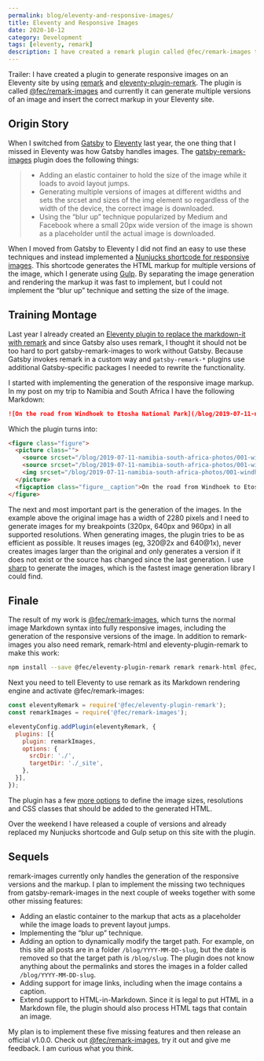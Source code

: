 ```yaml
---
permalink: blog/eleventy-and-responsive-images/
title: Eleventy and Responsive Images
date: 2020-10-12
category: Development
tags: [eleventy, remark]
description: I have created a remark plugin called @fec/remark-images that can be used with Eleventy to automatically generate responsive images.
---
```

Trailer: I have created a plugin to generate responsive images on an Eleventy site by using [remark](https://remark.js.org) and [eleventy-plugin-remark](https://github.com/florianeckerstorfer/eleventy-plugin-remark). The plugin is called [@fec/remark-images](#) and currently it can generate multiple versions of an image and insert the correct markup in your Eleventy site.

## Origin Story

When I switched from [Gatsby](https://www.gatsbyjs.com) to [Eleventy](https://www.11ty.dev) last year, the one thing that I missed in Eleventy was how Gatsby handles images. The [gatsby-remark-images](https://www.gatsbyjs.com/plugins/gatsby-remark-images/) plugin does the following things:

> - Adding an elastic container to hold the size of the image while it loads to avoid layout jumps.
> - Generating multiple versions of images at different widths and sets the srcset and sizes of the img element so regardless of the width of the device, the correct image is downloaded.
> - Using the “blur up” technique popularized by Medium and Facebook where a small 20px wide version of the image is shown as a placeholder until the actual image is downloaded.

When I moved from Gatsby to Eleventy I did not find an easy to use these techniques and instead implemented a [Nunjucks shortcode for responsive images](https://github.com/florianeckerstorfer/florian.ec/blob/3a2e714e2c7b8ecc8e942953ab63beb7e640812d/src/shortcodes/responsiveImg.js). This shortcode generates the HTML markup for multiple versions of the image, which I generate using [Gulp](https://github.com/florianeckerstorfer/florian.ec/blob/685d2dd498008e2ad502a71d27287a0081d666ce/gulpfile.js). By separating the image generation and rendering the markup it was fast to implement, but I could not implement the “blur up” technique and setting the size of the image.

## Training Montage

Last year I already created an [Eleventy plugin to replace the markdown-it with remark](https://github.com/florianeckerstorfer/eleventy-plugin-remark) and since Gatsby also uses remark, I thought it should not be too hard to port gatsby-remark-images to work without Gatsby. Because Gatsby invokes remark in a custom way and `gatsby-remark-*` plugins use additional Gatsby-specific packages I needed to rewrite the functionality.

I started with implementing the generation of the responsive image markup. In my post on my trip to Namibia and South Africa I have the following Markdown:

```md
![On the road from Windhoek to Etosha National Park](/blog/2019-07-11-namibia-south-africa-photos/001-windhoek-etosha.jpg "On the road from Windhoek to Etosha National Park.")
```

Which the plugin turns into:

```html
<figure class="figure">
  <picture class="">
    <source srcset="/blog/2019-07-11-namibia-south-africa-photos/001-windhoek-etosha-960.jpg, /blog/2019-07-11-namibia-south-africa-photos/001-windhoek-etosha-1920.jpg 2x" media="(min-width: 960px)">
    <source srcset="/blog/2019-07-11-namibia-south-africa-photos/001-windhoek-etosha-640.jpg, /blog/2019-07-11-namibia-south-africa-photos/001-windhoek-etosha-1280.jpg 2x, /blog/2019-07-11-namibia-south-africa-photos/001-windhoek-etosha-1920.jpg 3x" media="(min-width: 640px)">
    <img srcset="/blog/2019-07-11-namibia-south-africa-photos/001-windhoek-etosha-320.jpg, /blog/2019-07-11-namibia-south-africa-photos/001-windhoek-etosha-640.jpg 2x, /blog/2019-07-11-namibia-south-africa-photos/001-windhoek-etosha-960.jpg 3x" src="/blog/2019-07-11-namibia-south-africa-photos/001-windhoek-etosha-320.jpg" alt="On the road from Windhoek to Etosha National Park" class="" loading="lazy">
  </picture>
  <figcaption class="figure__caption">On the road from Windhoek to Etosha National Park.</figcaption>
</figure>
```

The next and most important part is the generation of the images. In the example above the original image has a width of 2280 pixels and I need to generate images for my breakpoints (320px, 640px and 960px) in all supported resolutions. When generating images, the plugin tries to be as efficient as possible. It reuses images (eg, 320@2x and 640@1x), never creates images larger than the original and only generates a version if it does not exist or the source has changed since the last generation. I use [sharp](https://github.com/lovell/sharp) to generate the images, which is the fastest image generation library I could find.

## Finale

The result of my work is [@fec/remark-images](https://github.com/florianeckerstorfer/remark-images), which turns the normal image Markdown syntax into fully responsive images, including the generation of the responsive versions of the image. In addition to remark-images you also need remark, remark-html and eleventy-plugin-remark to make this work:

```bash
npm install --save @fec/eleventy-plugin-remark remark remark-html @fec/remark-images
```

Next you need to tell Eleventy to use remark as its Markdown rendering engine and activate @fec/remark-images:

```js
const eleventyRemark = require('@fec/eleventy-plugin-remark');
const remarkImages = require('@fec/remark-images');

eleventyConfig.addPlugin(eleventyRemark, {
  plugins: [{
    plugin: remarkImages,
    options: {
      srcDir: './',
      targetDir: './_site',
    },
  }],
});
```

The plugin has a few [more options](https://github.com/florianeckerstorfer/remark-images#options) to define the image sizes, resolutions and CSS classes that should be added to the generated HTML. 

Over the weekend I have released a couple of versions and already replaced my Nunjucks shortcode and Gulp setup on this site with the plugin.

## Sequels

remark-images currently only handles the generation of the responsive versions and the markup. I plan to implement the missing two techniques from gatsby-remark-images in the next couple of weeks together with some other missing features:

- Adding an elastic container to the markup that acts as a placeholder while the image loads to prevent layout jumps.
- Implementing the “blur up” technique.
- Adding an option to dynamically modify the target path. For example, on this site all posts are in a folder `/blog/YYYY-MM-DD-slug`, but the date is removed so that the target path is `/blog/slug`. The plugin does not know anything about the permalinks and stores the images in a folder called `/blog/YYYY-MM-DD-slug`.
- Adding support for image links, including when the image contains a caption.
- Extend support to HTML-in-Markdown. Since it is legal to put HTML in a Markdown file, the plugin should also process HTML tags that contain an image.

My plan is to implement these five missing features and then release an official v1.0.0. Check out [@fec/remark-images](https://github.com/florianeckerstorfer/remark-images), try it out and give me feedback. I am curious what you think.
